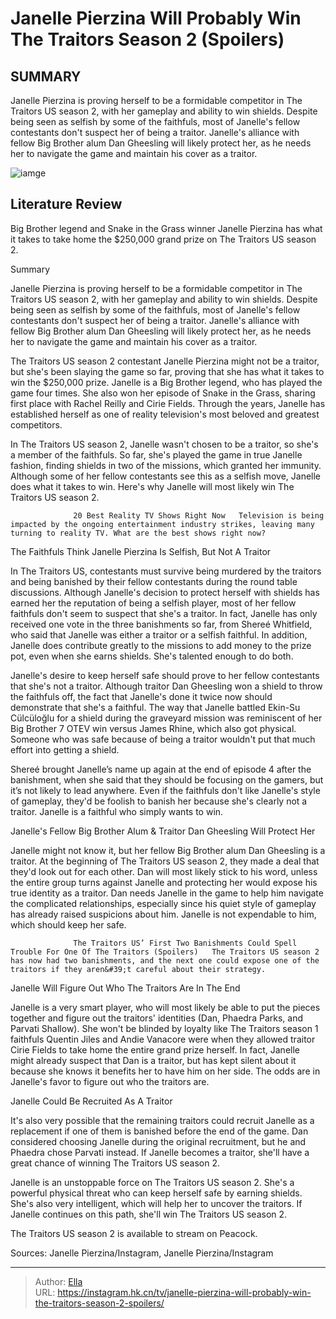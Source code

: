 # Janelle Pierzina Will Probably Win The Traitors Season 2 (Spoilers)


## SUMMARY 



  Janelle Pierzina is proving herself to be a formidable competitor in The Traitors US season 2, with her gameplay and ability to win shields.   Despite being seen as selfish by some of the faithfuls, most of Janelle&#39;s fellow contestants don&#39;t suspect her of being a traitor.   Janelle&#39;s alliance with fellow Big Brother alum Dan Gheesling will likely protect her, as he needs her to navigate the game and maintain his cover as a traitor.  

![iamge](https://static1.srcdn.com/wordpress/wp-content/uploads/2024/01/embargo-until-thursday-january-18-at-9-pm-et-et-janelle-pierzina-will-probably-win-the-traitors-season-2-spoilers.jpg)

## Literature Review

Big Brother legend and Snake in the Grass winner Janelle Pierzina has what it takes to take home the $250,000 grand prize on The Traitors US season 2.





Summary

  Janelle Pierzina is proving herself to be a formidable competitor in The Traitors US season 2, with her gameplay and ability to win shields.   Despite being seen as selfish by some of the faithfuls, most of Janelle&#39;s fellow contestants don&#39;t suspect her of being a traitor.   Janelle&#39;s alliance with fellow Big Brother alum Dan Gheesling will likely protect her, as he needs her to navigate the game and maintain his cover as a traitor.  







The Traitors US season 2 contestant Janelle Pierzina might not be a traitor, but she&#39;s been slaying the game so far, proving that she has what it takes to win the $250,000 prize. Janelle is a Big Brother legend, who has played the game four times. She also won her episode of Snake in the Grass, sharing first place with Rachel Reilly and Cirie Fields. Through the years, Janelle has established herself as one of reality television&#39;s most beloved and greatest competitors.

In The Traitors US season 2, Janelle wasn&#39;t chosen to be a traitor, so she&#39;s a member of the faithfuls. So far, she&#39;s played the game in true Janelle fashion, finding shields in two of the missions, which granted her immunity. Although some of her fellow contestants see this as a selfish move, Janelle does what it takes to win. Here&#39;s why Janelle will most likely win The Traitors US season 2.

                  20 Best Reality TV Shows Right Now   Television is being impacted by the ongoing entertainment industry strikes, leaving many turning to reality TV. What are the best shows right now?   





 The Faithfuls Think Janelle Pierzina Is Selfish, But Not A Traitor 

 

In The Traitors US, contestants must survive being murdered by the traitors and being banished by their fellow contestants during the round table discussions. Although Janelle&#39;s decision to protect herself with shields has earned her the reputation of being a selfish player, most of her fellow faithfuls don&#39;t seem to suspect that she&#39;s a traitor. In fact, Janelle has only received one vote in the three banishments so far, from Shereé Whitfield, who said that Janelle was either a traitor or a selfish faithful. In addition, Janelle does contribute greatly to the missions to add money to the prize pot, even when she earns shields. She&#39;s talented enough to do both.

Janelle&#39;s desire to keep herself safe should prove to her fellow contestants that she&#39;s not a traitor. Although traitor Dan Gheesling won a shield to throw the faithfuls off, the fact that Janelle&#39;s done it twice now should demonstrate that she&#39;s a faithful. The way that Janelle battled Ekin-Su Cülcüloğlu for a shield during the graveyard mission was reminiscent of her Big Brother 7 OTEV win versus James Rhine, which also got physical. Someone who was safe because of being a traitor wouldn&#39;t put that much effort into getting a shield.




Shereé brought Janelle’s name up again at the end of episode 4 after the banishment, when she said that they should be focusing on the gamers, but it’s not likely to lead anywhere. Even if the faithfuls don&#39;t like Janelle&#39;s style of gameplay, they&#39;d be foolish to banish her because she&#39;s clearly not a traitor. Janelle is a faithful who simply wants to win.



 Janelle&#39;s Fellow Big Brother Alum &amp; Traitor Dan Gheesling Will Protect Her 
          

Janelle might not know it, but her fellow Big Brother alum Dan Gheesling is a traitor. At the beginning of The Traitors US season 2, they made a deal that they&#39;d look out for each other. Dan will most likely stick to his word, unless the entire group turns against Janelle and protecting her would expose his true identity as a traitor. Dan needs Janelle in the game to help him navigate the complicated relationships, especially since his quiet style of gameplay has already raised suspicions about him. Janelle is not expendable to him, which should keep her safe.




                  The Traitors US’ First Two Banishments Could Spell Trouble For One Of The Traitors (Spoilers)   The Traitors US season 2 has now had two banishments, and the next one could expose one of the traitors if they aren&#39;t careful about their strategy.   



 Janelle Will Figure Out Who The Traitors Are In The End 
          

Janelle is a very smart player, who will most likely be able to put the pieces together and figure out the traitors&#39; identities (Dan, Phaedra Parks, and Parvati Shallow). She won&#39;t be blinded by loyalty like The Traitors season 1 faithfuls Quentin Jiles and Andie Vanacore were when they allowed traitor Cirie Fields to take home the entire grand prize herself. In fact, Janelle might already suspect that Dan is a traitor, but has kept silent about it because she knows it benefits her to have him on her side. The odds are in Janelle&#39;s favor to figure out who the traitors are.






 Janelle Could Be Recruited As A Traitor 

 

It&#39;s also very possible that the remaining traitors could recruit Janelle as a replacement if one of them is banished before the end of the game. Dan considered choosing Janelle during the original recruitment, but he and Phaedra chose Parvati instead. If Janelle becomes a traitor, she&#39;ll have a great chance of winning The Traitors US season 2.

Janelle is an unstoppable force on The Traitors US season 2. She&#39;s a powerful physical threat who can keep herself safe by earning shields. She&#39;s also very intelligent, which will help her to uncover the traitors. If Janelle continues on this path, she&#39;ll win The Traitors US season 2.

The Traitors US season 2 is available to stream on Peacock.

Sources: Janelle Pierzina/Instagram, Janelle Pierzina/Instagram






---

> Author: [Ella](https://instagram.hk.cn/)  
> URL: https://instagram.hk.cn/tv/janelle-pierzina-will-probably-win-the-traitors-season-2-spoilers/  

